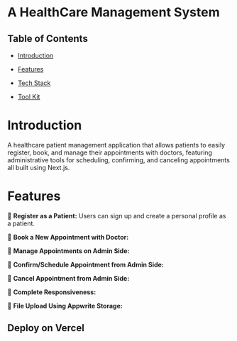 # A HealthCare Management System

## Table of Contents
- [Introduction](#introduction)

- [Features](#features)

- [Tech Stack](#tech-stack)

- [Tool Kit](#tool-kit)

# Introduction
A healthcare patient management application that allows patients to easily register, book, and manage their appointments with doctors, featuring administrative tools for scheduling, confirming, and canceling appointments all built using Next.js.

# Features
🚀 **Register as a Patient:** Users can sign up and create a personal profile as a patient.

🚀 **Book a New Appointment with Doctor:**

🚀 **Manage Appointments on Admin Side:**

🚀 **Confirm/Schedule Appointment from Admin Side:**

🚀 **Cancel Appointment from Admin Side:**

🚀 **Complete Responsiveness:**

🚀 **File Upload Using Appwrite Storage:**




## Deploy on Vercel

